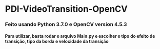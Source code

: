 # PDI-VideoTransition-OpenCV

### Feito usando Python 3.7.0 e OpenCV version 4.5.3


#### Para utilizar, basta rodar o arquivo Main.py e escolher o tipo do efeito de transição, tipo da borda e velocidade da transição
